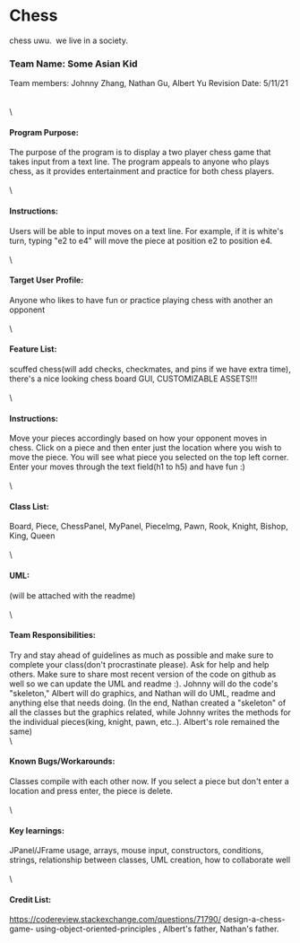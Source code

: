  # Chess 
chess uwu. 
we live in a society.
### Team Name: Some Asian Kid 
Team members: Johnny Zhang, Nathan Gu, Albert Yu
Revision Date: 5/11/21
\
\
\
\
#### Program Purpose: 
The purpose of the program is to display a two player chess game that takes input from a text line. The program appeals to anyone who plays chess, as it provides entertainment and practice for both chess players.
\
\
\
#### Instructions: 
Users will be able to input moves on a text line. For example, if it is white's turn, typing "e2 to e4" will move the piece at position e2 to position e4.
\
\
\
#### Target User Profile: 
Anyone who likes to have fun or practice playing chess with another an opponent
\
\
\
#### Feature List: 
scuffed chess(will add checks, checkmates, and pins if we have extra time), there's a nice looking chess board GUI, CUSTOMIZABLE ASSETS!!!
\
\
\
#### Instructions: 
Move your pieces accordingly based on how your opponent moves in chess. Click on a piece and then enter just the location where you wish to move the piece. You will see what piece you selected on the top left corner. Enter your moves through the text field(h1 to h5) and have fun :)
\
\
\
#### Class List: 
Board, Piece, ChessPanel, MyPanel, PieceImg, Pawn, Rook, Knight, Bishop, King, Queen
\
\
\
#### UML: 
(will be attached with the readme)
\
\
\
#### Team Responsibilities:
Try and stay ahead of guidelines as much as possible and make sure to complete your class(don't procrastinate please). Ask for help and help others. Make sure to share most recent version of the code on github as well so we can update the UML and readme :). Johnny will do the code's "skeleton," Albert will do graphics, and Nathan will do UML, readme and anything else that needs doing. (In the end, Nathan created a "skeleton" of all the classes but the graphics related, while Johnny writes the methods for the individual pieces(king, knight, pawn, etc..). Albert's role remained the same)
\
\
#### Known Bugs/Workarounds:
Classes compile with each other now. If you select a piece but don't enter a location and press enter, the piece is delete. 
 \
 \
 \
#### Key learnings: 
JPanel/JFrame usage, arrays, mouse input, constructors, conditions, strings, relationship between classes, UML creation, how to collaborate well
\
\
\
#### Credit List: 
https://codereview.stackexchange.com/questions/71790/ design-a-chess-game- using-object-oriented-principles , Albert's father, Nathan's father.

  
